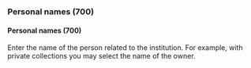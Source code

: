 ### Personal names (700)

#### Personal names (700)

Enter the name of the person related to the institution. For example, with private collections you may select the name of the owner.
